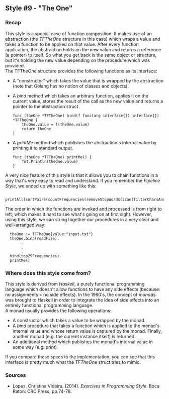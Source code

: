 ## Style #9 - "The One"

### Recap

This style is a special case of function composition. It makes use of an abstraction (the *TFTheOne* structure
in this case) which wraps a value and takes a function to be applied on that value. After every function 
application, the abstraction holds on the new value and returns a reference (a pointer) to itself. So what you
get back is the same object or structure, but it's holding the new value depending on the procedure which was 
provided.  
The TFTheOne structure provides the following functions as its interface:

 * A "constructor" which takes the value that is wrapped by the abstraction (note that Golang has no
notion of classes and objects).
 * A *bind* method which takes an arbitrary function, applies it on the current value, stores the
  result of the call as the new value and returns a pointer to the abstraction struct.
  
    ```golang
    func (theOne *TFTheOne) bind(f func(arg interface{}) interface{}) *TFTheOne {
  	    theOne.value = f(theOne.value)
  	    return theOne
    }
    ```
  
 * A *printMe* method which publishes the abstraction's internal value by printing it to standard
  output.
  
    ```golang
    func (theOne *TFTheOne) printMe() {
    	fmt.Println(theOne.value)
    }
    ```
  
A very nice feature of this style is that it allows you to chain functions in a way that's very easy
to read and understand. If you remember the *Pipeline Style*, we ended up with something like this:

```golang 
  printAll(sortPairs(countFrequencies(removeStopWords(scan(filterCharsAndNormalize(readFile("input.txt")))))))
``` 

The order in which the functions are invoked and processed is from right to left, which makes it hard
to see what's going on at first sight. However, using this style, we can string together our procedures
in a very clear and well-arranged way:

```golang
  theOne := TFTheOne{value:"input.txt"}
  theOne.bind(readFile).
       .
       .
       .
  bind(top25Frequencies).
  printMe()
```


### Where does this style come from?

This style is derived from *Haskell*, a purely functional programming language which doesn't allow
functions to have any side effects (because: no assignments = no side effects). In the 1990's, the
concept of *monads* was brought to Haskell in order to integrate the idea of side effects into an
entirely functional programming language.    
A monad usually provides the following operations:

* A constructor which takes a value to be wrapped by the monad.
* A *bind* procedure that takes a function which is applied to the monad's internal value and
whose return value is captured by the monad. Finally, another monad (e.g. the current instance itself)
is returned.
* An additional method which publishes the monad's internal value in some way (e.g. print).
 
If you compare these specs to the implementation, you can see that this interface is pretty much
what the *TFTheOne* struct tries to mimic.


### Sources
* Lopes, Christina Videira. (2014). *Exercises in Programming Style*. Boca Raton: CRC Press, pp.74-78. 